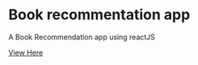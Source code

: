 # Book recommentation app
A Book Recommendation app using reactJS

[View Here](https://mak626.github.io/book-recommentation-app/)
